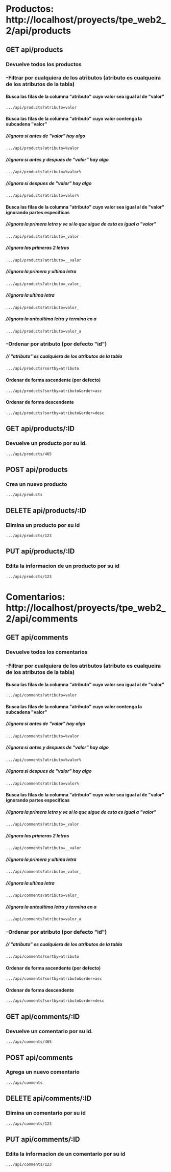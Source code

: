 # Productos: http://localhost/proyects/tpe_web2_2/api/products

## GET api/products
### Devuelve todos los productos

### -Filtrar por cualquiera de los atributos (atributo es cualqueira de los atributos de la tabla)
#### Busca las filas de la columna "atributo" cuyo valor sea igual al de "valor"
    .../api/products?atributo=valor
#### Busca las filas de la columna "atributo" cuyo valor contenga la subcadena "valor"
##### //ignora si antes de "valor" hay algo
    .../api/products?atributo=%valor
##### //ignora si antes y despues de "valor" hay algo
    .../api/products?atributo=%valor%
##### //ignora si despues de "valor" hay algo
    .../api/products?atributo=valor%
#### Busca las filas de la columna "atributo" cuyo valor sea igual al de "valor" ignorando partes especificas
##### //ignora la primera letra y ve si lo que sigue de esta es igual a "valor"
    .../api/products?atributo=_valor
##### //ignora las primeras 2 letras
    .../api/products?atributo=__valor
##### //ignora la primera y ultima letra
    .../api/products?atributo=_valor_
##### //ignora la ultima letra
    .../api/products?atributo=valor_
##### //ignora la anteultima letra y termina en a
    .../api/products?atributo=valor_a

### -Ordenar por atributo (por defecto "id") 
##### // "atributo" es cualquiera de los atributos de la tabla
    .../api/products?sortby=atributo        
#### Ordenar de forma ascendente (por defecto)
    .../api/products?sortby=atributo&order=asc
#### Ordenar de forma descendente
    .../api/products?sortby=atributo&order=desc

## GET api/products/:ID

### Devuelve un producto por su id.
    .../api/products/465
    
## POST api/products
### Crea un nuevo producto
    .../api/products

## DELETE api/products/:ID
### Elimina un producto por su id
    .../api/products/123

## PUT api/products/:ID
### Edita la informacion de un producto por su id
    .../api/products/123

# Comentarios: http://localhost/proyects/tpe_web2_2/api/comments

## GET api/comments
### Devuelve todos los comentarios

### -Filtrar por cualquiera de los atributos (atributo es cualqueira de los atributos de la tabla)
#### Busca las filas de la columna "atributo" cuyo valor sea igual al de "valor"
    .../api/comments?atributo=valor
#### Busca las filas de la columna "atributo" cuyo valor contenga la subcadena "valor"
##### //ignora si antes de "valor" hay algo
    .../api/comments?atributo=%valor
##### //ignora si antes y despues de "valor" hay algo
    .../api/comments?atributo=%valor%
##### //ignora si despues de "valor" hay algo
    .../api/comments?atributo=valor%
#### Busca las filas de la columna "atributo" cuyo valor sea igual al de "valor" ignorando partes especificas
##### //ignora la primera letra y ve si lo que sigue de esta es igual a "valor"
    .../api/comments?atributo=_valor
##### //ignora las primeras 2 letras
    .../api/comments?atributo=__valor
##### //ignora la primera y ultima letra
    .../api/comments?atributo=_valor_
##### //ignora la ultima letra
    .../api/comments?atributo=valor_
##### //ignora la anteultima letra y termina en a
    .../api/comments?atributo=valor_a

### -Ordenar por atributo (por defecto "id") 
##### // "atributo" es cualquiera de los atributos de la tabla
    .../api/comments?sortby=atributo        
#### Ordenar de forma ascendente (por defecto)
    .../api/comments?sortby=atributo&order=asc
#### Ordenar de forma descendente
    .../api/comments?sortby=atributo&order=desc

## GET api/comments/:ID
### Devuelve un comentario por su id.
    .../api/comments/465
    
## POST api/comments
### Agrega un nuevo comentario
    .../api/comments

## DELETE api/comments/:ID
### Elimina un comentario por su id
    .../api/comments/123

## PUT api/comments/:ID
### Edita la informacion de un comentario por su id
    .../api/comments/123
    